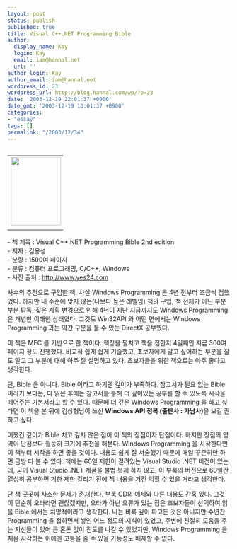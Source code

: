 ```yaml
---
layout: post
status: publish
published: true
title: Visual C++.NET Programming Bible
author:
  display_name: Kay
  login: Kay
  email: iam@hannal.net
  url: ''
author_login: Kay
author_email: iam@hannal.net
wordpress_id: 23
wordpress_url: http://blog.hannal.com/wp/?p=23
date: '2003-12-19 22:01:37 +0900'
date_gmt: '2003-12-19 13:01:37 +0900'
categories:
- "essay"
tags: []
permalink: "/2003/12/34"
---
```

<table align="left">
<tr>
<td style="padding-right:5"><center><img src="http://blog.hannal.com/tt-attach/0321/040321180137770366/463879.jpg" width="113" height="155"></center></td>
</tr>
<tr>
<td class="centerphoto"> </td>
</tr>
</table>
<p>- 책 제목 : Visual C++.NET Programming Bible 2nd edition <br />
- 저자 : 김용성 <br />
- 분량 : 1500여 페이지 <br />
- 분류 : 컴퓨터 프로그래밍, C/C++, Windows <br />
- 사진 출처 :  <a href="http://www.yes24.com" target=_blank>http://www.yes24.com</a>  </p>
<p>사수의 추천으로 구입한 책. 사실 Windows Programming 은 4년 전부터 조금씩 접했었다. 하지만 내 수준에 맞지 않는(나보다 높은 레벨임) 책의 구입, 책 전체가 아닌 부분 부분 탐독, 잦은 계획 변경으로 인해 4년이 지난 지금까지도 Windows Programming 은 개념만 이해한 상태였다. 그것도 Win32API 와 어떤 면에서는 Windows Programming 과는 약간 구분을 둘 수 있는 DirectX 공부였다. </p>
<p>이 책은 MFC 를 기반으로 한 책이다. 책장을 펼치고 책을 접한지 4일째인 지금 300여 페이지 정도 진행했다. 비교적 쉽게 쉽게 기술했고, 초보자에게 알고 싶어하는 부분을 잘도 알고 그 부분에 대해 아주 잘 설명하고 있다. 초보자들을 위한 책으로는 아주 좋다고 생각한다. </p>
<p>단, Bible 은 아니다. Bible 이라고 하기엔 깊이가 부족하다. 참고서가 필요 없는 Bible 이라기 보다는, 다 읽은 후에는 참고서를 통해 더 깊이있는 공부를 할 수 있도록 시작을 떼어주는 기본서라고 할 수 있다. 때문에 더 깊은 Windows Programming 을 하고 싶다면 이 책을 본 뒤에 김상형님이 쓰신 <b>Windows API 정복 (출판사 : 가남사)</b>을 보길 권하고 싶다.</p>
<p>어쨌건 깊이가 Bible 치고 깊지 않은 점이 이 책의 장점이자 단점이다. 하지만 장점의 영역이 단점보다 월등히 크기에 추천을 해본다. Windows Programming 을 시작한다면 이 책부터 시작을 하면 좋을 것이다. 내용도 쉽게 잘 서술했기 때문에 매일 꾸준히만 하면 금방 다 볼 수 있다. 책에는 60일 제한이 걸려있는 Visual Studio .NET <span class=key1 onclick=keyword_open('./kview.php?kd=%B9%F6%C0%FC')>버전</span>이 있는데, 굳이 Visual Studio .NET 제품을 불법 복제 하지 않고, 이 부록의 <span class=key1 onclick=keyword_open('./kview.php?kd=%B9%F6%C0%FC')>버전</span>으로 60일간 열심히 공부하면 기한 제한 걸리기 전에 책 내용을 거진 익힐 수 있을 거라고 생각한다. </p>
<p>단 책 곳곳에 사소한 문제가 존재한다. 부록 CD의 예제와 다른 내용도 간혹 있다. 그것이 단순히 오타라면 괜찮겠지만, 오타가 아닌 오류가 있는 점은 초보자들이 선택하여 읽을 Bible 에서는 치명적이라고 생각한다. 나는 비록 깊이 파고든 것은 아니지만 수년간 Programming 을 접하면서 쌓인 어느 정도의 지식이 있었고, 주변에 친절히 도움을 주는 지신들이 있어 큰 혼돈 없이 진도를 나갈 수 있었지만, Windows Programming 을 처음 시작하는 이에겐 고통을 줄 수 있을 가능성도 배제할 수 없다.</p>
